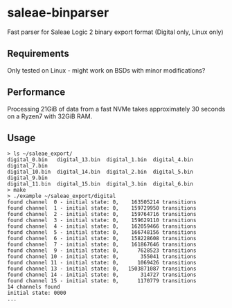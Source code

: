# saleae-binparser
Fast parser for Saleae Logic 2 binary export format (Digital only, Linux only)

## Requirements
Only tested on Linux - might work on BSDs with minor modifications?

## Performance
Processing 21GiB of data from a fast NVMe takes approximately 30 seconds on a Ryzen7 with 32GiB RAM.

## Usage
```
> ls ~/saleae_export/
digital_0.bin   digital_13.bin  digital_1.bin  digital_4.bin  digital_7.bin
digital_10.bin  digital_14.bin  digital_2.bin  digital_5.bin  digital_9.bin
digital_11.bin  digital_15.bin  digital_3.bin  digital_6.bin
> make
> ./example ~/saleae_export/digital
found channel  0 - initial state: 0,    163505214 transitions
found channel  1 - initial state: 0,    159729950 transitions
found channel  2 - initial state: 0,    159764716 transitions
found channel  3 - initial state: 0,    159629110 transitions
found channel  4 - initial state: 0,    162059466 transitions
found channel  5 - initial state: 0,    166748156 transitions
found channel  6 - initial state: 0,    158228608 transitions
found channel  7 - initial state: 0,    161867646 transitions
found channel  9 - initial state: 0,      7628523 transitions
found channel 10 - initial state: 0,       355041 transitions
found channel 11 - initial state: 0,      1069426 transitions
found channel 13 - initial state: 0,   1503871087 transitions
found channel 14 - initial state: 0,       314727 transitions
found channel 15 - initial state: 0,      1170779 transitions
14 channels found
initial state: 0000
...
```
